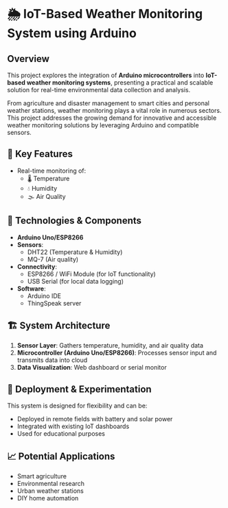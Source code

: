# 🌦️ IoT-Based Weather Monitoring System using Arduino

## Overview

This project explores the integration of **Arduino microcontrollers** into **IoT-based weather monitoring systems**, presenting a practical and scalable solution for real-time environmental data collection and analysis.

From agriculture and disaster management to smart cities and personal weather stations, weather monitoring plays a vital role in numerous sectors. This project addresses the growing demand for innovative and accessible weather monitoring solutions by leveraging Arduino and compatible sensors.

## 🔧 Key Features

- Real-time monitoring of:
  - 🌡️ Temperature
  - 💧 Humidity
  - 🌫️ Air Quality

## 🧰 Technologies & Components

- **Arduino Uno/ESP8266**
- **Sensors**:
  - DHT22 (Temperature & Humidity)
  - MQ-7 (Air quality)
- **Connectivity**:
  - ESP8266 / WiFi Module (for IoT functionality)
  - USB Serial (for local data logging)
- **Software**:
  - Arduino IDE
  - ThingSpeak server

## 🏗️ System Architecture

1. **Sensor Layer**: Gathers temperature, humidity, and air quality data
2. **Microcontroller (Arduino Uno/ESP8266)**: Processes sensor input and transmits data into cloud
3. **Data Visualization**: Web dashboard or serial monitor

## 🧪 Deployment & Experimentation

This system is designed for flexibility and can be:
- Deployed in remote fields with battery and solar power
- Integrated with existing IoT dashboards
- Used for educational purposes

## 📈 Potential Applications

- Smart agriculture
- Environmental research
- Urban weather stations
- DIY home automation
